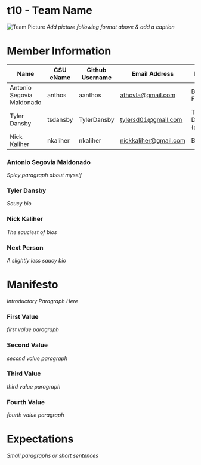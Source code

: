 # t10 - Team Name
![Team Picture](/images/picture.png "title text")
*Add picture following format above & add a caption*

# Member Information
 | Name                      | CSU eName | Github Username | Email Address          | Nickname                |
 | ------------------------- | --------- | --------------- | ---------------------- | ----------------------- |
 | Antonio Segovia Maldonado | anthos    | aanthos         | athovla@gmail.com      | Bubba Fudpucker         |
 | Tyler Dansby              | tsdansby  | TylerDansby     | tylersd01@gmail.com    | Teeler Dansberry (apparently)|
 | Nick Kaliher              | nkaliher  | nkaliher        | nickkaliher@gmail.com  | Bic Boi                 |
 
### Antonio Segovia Maldonado
*Spicy paragraph about myself*
 
### Tyler Dansby
*Saucy bio*

### Nick Kaliher
*The sauciest of bios*

### Next Person
*A slightly less saucy bio*


# Manifesto
*Introductory Paragraph Here*

### First Value
*first value paragraph*

### Second Value
*second value paragraph*

### Third Value
*third value paragraph*

### Fourth Value
*fourth value paragraph*


# Expectations
*Small paragraphs or short sentences*
